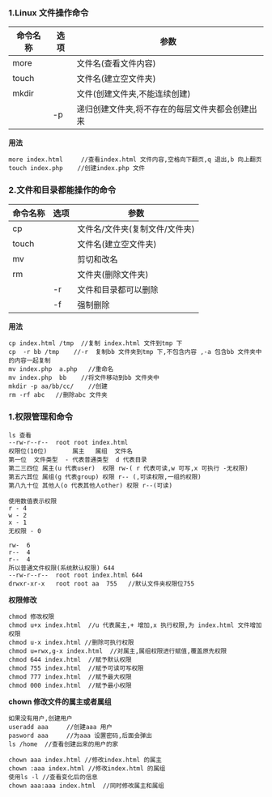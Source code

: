 ### 1.Linux 文件操作命令

| 命令名称 | 选项 | 参数                                            |
| -------- | ---- | ----------------------------------------------- |
| more     |      | 文件名(查看文件内容)                            |
| touch    |      | 文件名(建立空文件夹)                            |
| mkdir    |      | 文件(创建文件夹,不能连续创建)                   |
|          | -p   | 递归创建文件夹,将不存在的每层文件夹都会创建出来 |

**用法**

```
more index.html		//查看index.html 文件内容,空格向下翻页,q 退出,b 向上翻页
touch index.php    //创建index.php 文件
```

### 2.文件和目录都能操作的命令

| 命令名称 | 选项 | 参数                           |
| -------- | ---- | ------------------------------ |
| cp       |      | 文件名/文件夹(复制文件/文件夹) |
| touch    |      | 文件名(建立空文件夹)           |
| mv       |      | 剪切和改名                     |
| rm       |      | 文件夹(删除文件夹)             |
|          | -r   | 文件和目录都可以删除           |
|          | -f   | 强制删除                       |

**用法**

```
cp index.html /tmp	//复制 index.html 文件到tmp 下
cp  -r bb /tmp    //-r  复制bb 文件夹到tmp 下,不包含内容 ,-a 包含bb 文件夹中的内容一起复制
mv index.php  a.php   //重命名
mv index.php  bb    //将文件移动到bb 文件夹中
mkdir -p aa/bb/cc/    //创建
rm -rf abc   //删除abc 文件夹
```

### 1.权限管理和命令

```
ls 查看
--rw-r--r--  root root index.html
权限位(10位)       属主   属组  文件名
第一位  文件类型  - 代表普通类型  d 代表目录
第二三四位 属主(u 代表user)  权限 rw-( r 代表可读,w 可写,x 可执行 -无权限)
第五六其位 属组(g 代表group) 权限 r-- (,可读权限,一组的权限)
第八九十位 其他人(o 代表其他人other) 权限 r--(可读)

使用数值表示权限
r - 4
w - 2
x - 1
无权限 - 0

rw-  6
r--  4
r--  4
所以普通文件权限(系统默认权限) 644
--rw-r--r--  root root index.html 644
drwxr-xr-x   root root aa  755   //默认文件夹权限位755

```

**权限修改**

```
chmod 修改权限
chmod u+x index.html  //u 代表属主,+ 增加,x 执行权限,为 index.html 文件增加权限
chmod u-x index.html //删除可执行权限
chmod u=rwx,g-x index.html  //对属主,属组权限进行赋值,覆盖原先权限 
chmod 644 index.html  //赋予默认权限
chmod 755 index.html  //赋予可读可写权限
chmod 777 index.html  //赋予最大权限
chmod 000 index.html  //赋予最小权限
```

**chown 修改文件的属主或者属组**

```
如果没有用户,创建用户
useradd aaa		//创建aaa 用户
pasword aaa     //为aaa 设置密码,后面会弹出
ls /home  //查看创建出来的用户的家

chown aaa index.html //修改index.html 的属主
chown :aaa index.html //修改index.html 的属组
使用ls -l //查看变化后的信息
chown aaa:aaa index.html  //同时修改属主和属组
```


